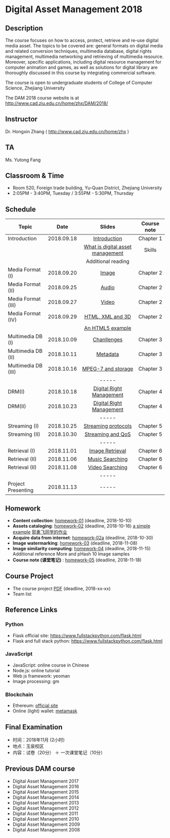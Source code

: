 # Digital Asset Management 2018

## Description
The course focuses on how to access, protect, retrieve and re-use digital media asset. The topics to be covered are: general formats on digital media and related conversion techniques, multimedia database, digital rights management, multimedia networking and retrieving of multimedia resource. Moreover, specific applications, including digital resource management for computer animation and games, as well as solutions for digital library are thoroughly discussed in this course by integrating commercial software.

The course is open to undergraduate students of College of Computer Science, Zhejiang University

The DAM 2018 course website is at http://www.cad.zju.edu.cn/home/zhx/DAM/2018/

## Instructor
Dr. Hongxin Zhang ( http://www.cad.zju.edu.cn/home/zhx )

## TA
Ms. Yutong Fang

## Classroom & Time
- Room 520, Foreign trade building, Yu-Quan District, Zhejiang University
- 2:05PM - 3:40PM, Tuesday / 3:55PM - 5:30PM, Thursday

## Schedule
|   Topic          |     Date     |                  Slides                                   |   Course note      |          
| ---------------- |:------------:|:---------------------------------------------------------:|:------------------:|
|  Introduction    |  2018.09.18  |  [Introduction](pdf/dam2018-00.pdf)                       |   Chapter 1        |
|                  |              |  [What is digital asset management](pdf/dam2018-01.pdf)   |   Skills           |
|                  |              |  Additional reading                                       |                    |
|Media Format (I)  |  2018.09.20  |  [Image](pdf/dam2018-02.pdf)                              |   Chapter 2        |
|Media Format (II) |  2018.09.25  |  [Audio](pdf/dam2018-03.pdf)                              |   Chapter 2        |
|Media Format (III)|  2018.09.27  |  [Video](pdf/dam2018-04.pdf)                              |   Chapter 2        |
|Media Format (IV) |  2018.09.29  |  [HTML, XML and 3D](pdf/dam2018-05.pdf)                   |   Chapter 2        |
|                  |              |  [An HTML5 example](examples/html5)                       |                    |
|Multimedia DB (I) |  2018.10.09  |  [Chanllenges](pdf/dam2018-06.pdf)                        |   Chapter 3        |
|Multimedia DB (II)|  2018.10.11  |  [Metadata](pdf/dam2018-07.pdf)                           |   Chapter 3        |
|Multimedia DB (III)|  2018.10.16  |  [MPEG-7 and storage](pdf/dam2018-08.pdf)                |   Chapter 3        |
|                  |              |  -----                                                    |                    |
|DRM(I)            |  2018.10.18  |  [Digital Right Management](pdf/dam2018-09.pdf)           |   Chapter 4        |
|DRM(II)           |  2018.10.23  |  [Digital Right Management](pdf/dam2018-10.pdf)           |   Chapter 4        |
|                  |              |  -----                                                    |                    |
|Streaming (I)     |  2018.10.25  |  [Streaming protocols](pdf/dam2018-11.pdf)                |   Chapter 5        |
|Streaming (II)    |  2018.10.30  |  [Streaming and QoS](pdf/dam2018-12.pdf)                  |   Chapter 5        |
|                  |              |  -----                                                    |                    |
|Retrieval (I)     |  2018.11.01  |  [Image Retrieval](pdf/dam2018-13.pdf)                    |   Chapter 6        |
|Retrieval (II)    |  2018.11.06  |  [Music Searching](pdf/dam2018-14.pdf)                    |   Chapter 6        |
|Retrieval (II)    |  2018.11.08  |  [Video Searching](pdf/dam2018-15.pdf)                    |   Chapter 6        |
|                  |              |  -----                                                    |                    |
|Project Presenting|  2018.11.13  |  -----                                                    |                    |


## Homework
- **Content collection**: [homework-01](pdf/dam2018-hw01.pdf) (deadline, 2018-10-10)
- **Assets cataloging**: [homework-02](pdf/dam2018-hw02.pdf) (deadline, 2018-10-16)  [a simple example](https://www.midifan.com) [郭勇飞同学的作业]( ... ) 
- **Acquire data from internet**: [homework-02a](pdf/dam2018-hw02a.pdf) (deadline, 2018-10-30)
- **Image watermarking**: [homework-03](pdf/dam2018-hw03.pdf) (deadline, 2018-11-08)
- **Image similarity computing**: [homework-04](pdf/dam2018-hw04.pdf) (deadline, 2018-11-15) Additional reference More and pHash 10 Image samples
- **Course note (课堂笔记)** : [homework-05](pdf/dam2018-hw05.pdf) (deadline, 2018-11-18)

## Course Project
- The course project [PDF](pdf/dam2018-project.pdf) (deadline, 2018-xx-xx)
- Team list

## Reference Links

### Python
- Flask official site: https://www.fullstackpython.com/flask.html
- Flask and full stack python: https://www.fullstackpython.com/flask.html


### JavaScript
- JavaScript: online course in Chinese
- Node.js: online tutorial
- Web js framework: yeoman
- Image processing: gm

### Blockchain
- Ethereum: [official site](https://www.ethereum.org/)
- Online (light) wallet: [metamask](https://metamask.io/)


## Final Examination
+ 时间：2018年11月 (2小时)
+ 地点：玉泉校区
+ 内容：试卷（20分） ＋ 一次课堂笔记（10分）

## Previous DAM course
+ Digital Asset Management 2017
+ Digital Asset Management 2016
+ Digital Asset Management 2015
+ Digital Asset Management 2014
+ Digital Asset Management 2013
+ Digital Asset Management 2012
+ Digital Asset Management 2011
+ Digital Asset Management 2010
+ Digital Asset Management 2009
+ Digital Asset Management 2008
